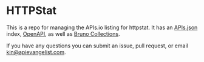 # HTTPStat
This is a repo for managing the APIs.io listing for httpstat. It has an [APIs.json](https://apisjson.org) index, [OpenAPI](https://openapis.org), as well as [Bruno Collections](https://bit.ly/4fpe6FO).

If you have any questions you can submit an issue, pull request, or email kin@apievangelist.com.
